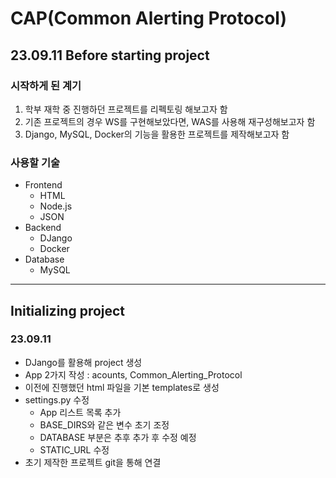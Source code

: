 # CAP(Common Alerting Protocol)
## 23.09.11 Before starting project
### 시작하게 된 계기
1. 학부 재학 중 진행하던 프로젝트를 리펙토링 해보고자 함
2. 기존 프로젝트의 경우 WS를 구현해보았다면, WAS를 사용해 재구성해보고자 함
3. Django, MySQL, Docker의 기능을 활용한 프로젝트를 제작해보고자 함
### 사용할 기술
- Frontend
    - HTML
    - Node.js
    - JSON
- Backend
    - DJango
    - Docker
- Database
    - MySQL
---
## Initializing project
### 23.09.11
- DJango를 활용해 project 생성
- App 2가지 작성 : acounts, Common_Alerting_Protocol
- 이전에 진행했던 html 파일을 기본 templates로 생성
- settings.py 수정
    - App 리스트 목록 추가
    - BASE_DIRS와 같은 변수 초기 조정
    - DATABASE 부분은 추후 추가 후 수정 예정
    - STATIC_URL 수정
- 초기 제작한 프로젝트 git을 통해 연결